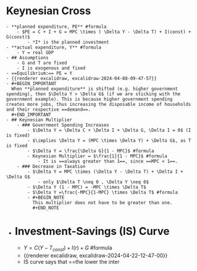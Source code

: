 # Keynesian Cross
	- **planned expenditure, PE** #formula
		- $PE = C + I + G = MPC \times ( \Delta Y - \Delta T) + I(const) + G(const)$
			- *I* is the planned investment
	- **actual expenditure, Y** #formula
		- Y = real GDP
	- ## Assumptions
		- G and T are fixed
		- I is exogenous and fixed
	- ==Equilibrium:== PE = Y
	- {{renderer excalidraw, excalidraw-2024-04-08-09-47-57}}
	- #+BEGIN_IMPORTANT
	  When **planned expenditure** is shifted (e.g. higher government spending), then $\Delta Y > \Delta G$ (if we are sticking with the government example). This is because higher government spending creates more jobs, thus increasing the disposable income of households and their respective ==demand==.
	  #+END_IMPORTANT
	- ## Keynesian Multiplier
		- ### Government Spending Increases
			- $\Delta Y = \Delta C + \Delta I + \Delta G, \Delta I = 0$ (I is fixed)
			- $\implies \Delta Y = (MPC \times \Delta Y) + \Delta G$, as T is fixed
			- $\Delta Y = \frac{\Delta G}{1 - MPC}$ #formula
			- Keynesian Multiplier = $\frac{1}{1 - MPC}$ #formula
				- It is ==always greater than 1==, since ==MPC < 1==.
		- ### Decrease in Taxation
			- $\Delta Y = MPC \times (\Delta Y - \Delta T) + \Delta I + \Delta G$
				- only $\Delta T \neq 0 , \Delta Y \neq 0$
			- $\Delta Y (1 - MPC) = -MPC \times \Delta T$
			- $\Delta Y =\frac{-MPC}{1-MPC} \times \Delta T$ #formula
			- #+BEGIN_NOTE
			  This multiplier does not have to be greater than one.
			  #+END_NOTE
- # Investment-Savings (IS) Curve
	- $Y = C(Y - T_{const}) + I(r) + G$ #formula
	- {{renderer excalidraw, excalidraw-2024-04-22-12-47-00}}
	- IS curve says that ==the lower the inter
